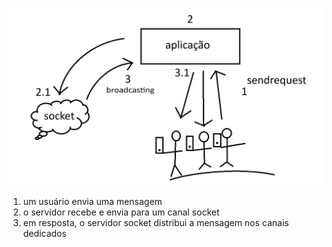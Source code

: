 ![desenho](pam2/aula-11-08-2025.png)

1. um usuário envia uma mensagem
2. o servidor recebe e envia para um canal socket
3. em resposta, o servidor socket distribui a mensagem nos canais dedicados
